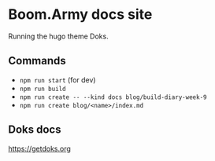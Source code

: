 # Boom.Army docs site

Running the hugo theme Doks.

## Commands

- `npm run start` (for dev)
- `npm run build`
- `npm run create -- --kind docs blog/build-diary-week-9`
- `npm run create blog/<name>/index.md`

## Doks docs

https://getdoks.org